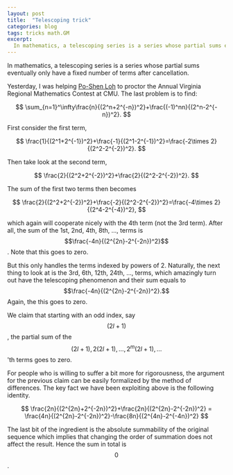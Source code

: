 ```yaml
---
layout: post
title:  "Telescoping trick"
categories: blog
tags: tricks math.GM
excerpt:
  In mathematics, a telescoping series is a series whose partial sums eventually only have a fixed number of terms after cancellation.
---
```

In mathematics, a telescoping series is a series whose partial sums eventually only have a fixed number of terms after cancellation.

Yesterday, I was helping [Po-Shen Loh](http://www.math.cmu.edu/~ploh/) to proctor the Annual Virginia Regional Mathematics Contest at CMU. The last problem is to find:

$$
\sum_{n=1}^\infty\frac{n}{(2^n+2^{-n})^2}+\frac{(-1)^nn}{(2^n-2^{-n})^2}.
$$

First consider the first term,

$$
\frac{1}{(2^1+2^{-1})^2}+\frac{-1}{(2^1-2^{-1})^2}=\frac{-2\times 2}{(2^2-2^{-2})^2}.
$$

Then take look at the second term,

$$
\frac{2}{(2^2+2^{-2})^2}+\frac{2}{(2^2-2^{-2})^2}.
$$

The sum of the first two terms then becomes

$$
\frac{2}{(2^2+2^{-2})^2}+\frac{-2}{(2^2-2^{-2})^2}=\frac{-4\times 2}{(2^4-2^{-4})^2},
$$

which again will cooperate nicely with the 4th term (not the 3rd term). After all, the sum of the 1st, 2nd, 4th, 8th, ..., terms is $$\frac{-4n}{(2^{2n}-2^{-2n})^2}$$. Note that this goes to zero.

But this only handles the terms indexed by powers of 2. Naturally, the next thing to look at is the 3rd, 6th, 12th, 24th, ..., terms, which amazingly turn out have the telescoping phenomenon and their sum equals to $$\frac{-4n}{(2^{2n}-2^{-2n})^2}.$$ Again, the this goes to zero.

We claim that starting with an odd index, say $$(2l+1)$$, the partial sum of the $$(2l+1), 2(2l+1), \ldots, 2^m(2l+1), \ldots$$'th terms goes to zero.

For people who is willing to suffer a bit more for rigorousness, the argument for the previous claim can be easily formalized by the method of differences. The key fact we have been exploiting above is the following identity.

$$
\frac{2n}{(2^{2n}+2^{-2n})^2}+\frac{2n}{(2^{2n}-2^{-2n})^2} = \frac{4n}{(2^{2n}-2^{-2n})^2}-\frac{8n}{(2^{4n}-2^{-4n})^2}
$$

The last bit of the ingredient is the absolute summability of the original sequence which implies that changing the order of summation does not affect the result. Hence the sum in total is $$0$$.